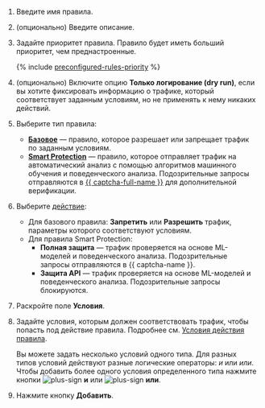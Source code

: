 1. Введите имя правила.
1. (опционально) Введите описание.
1. Задайте приоритет правила. Правило будет иметь больший приоритет, чем преднастроенные.

    {% include [preconfigured-rules-priority](preconfigured-rules-priority.md) %}

1. (опционально) Включите опцию **Только логирование (dry run)**, если вы хотите фиксировать информацию о трафике, который соответствует заданным условиям, но не применять к нему никаких действий.
1. Выберите тип правила:
    * [**Базовое**](../../smartwebsecurity/concepts/rules.md#base-rules) — правило, которое разрешает или запрещает трафик по заданным условиям.
    * [**Smart Protection**](../../smartwebsecurity/concepts/rules.md#smart-protection-rules) — правило, которое отправляет трафик на автоматический анализ с помощью алгоритмов машинного обучения и поведенческого анализа. Подозрительные запросы отправляются в [{{ captcha-full-name }}](../../smartcaptcha/) для дополнительной верификации.
1. Выберите [действие](../../smartwebsecurity/concepts/rules.md#rule-action):
    * Для базового правила: **Запретить** или **Разрешить** трафик, параметры которого соответствуют условиям.
    * Для правила Smart Protection:
      * **Полная защита** — трафик проверяется на основе ML-моделей и поведенческого анализа. Подозрительные запросы отправляются в {{ captcha-name }}.
      * **Защита API** — трафик проверяется на основе ML-моделей и поведенческого анализа. Подозрительные запросы блокируются.
1. Раскройте поле **Условия**.
1. Задайте условия, которым должен соответствовать трафик, чтобы попасть под действие правила. Подробнее см. [Условия действия правила](../../smartwebsecurity/concepts/conditions.md).
      
    Вы можете задать несколько условий одного типа. Для разных типов условий действуют разные логические операторы: _и_ или _или_. Чтобы добавить более одного условия определенного типа нажмите кнопки ![plus-sign](../../_assets/plus-sign.svg) **и** или ![plus-sign](../../_assets/plus-sign.svg) **или**.
1. Нажмите кнопку **Добавить**.